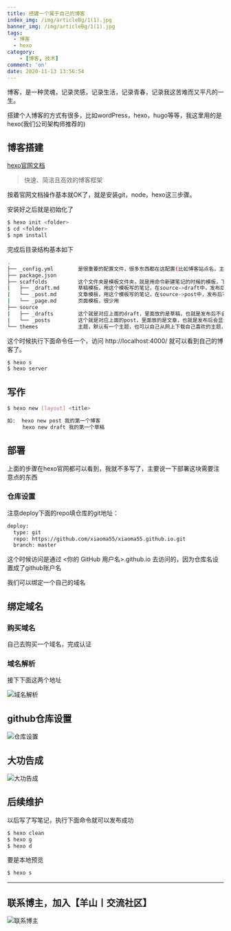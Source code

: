 ```yaml
---
title: 搭建一个属于自己的博客
index_img: /img/articleBg/1(1).jpg
banner_img: /img/articleBg/1(1).jpg
tags:
  - 博客
  - hexo
category:
    - [博客, 技术] 
comment: 'on'
date: 2020-11-13 13:56:54
---
```

博客，是一种灵魂，记录灵感，记录生活，记录青春，记录我这苦难而又平凡的一生。

搭建个人博客的方式有很多，比如wordPress，hexo，hugo等等，我这里用的是hexo(我们公司架构师推荐的)

## 博客搭建

[hexo官网文档](https://hexo.io/zh-cn/docs/index.html)
> 快速、简洁且高效的博客框架

按着官网文档操作基本就OK了，就是安装git，node，hexo这三步骤。

安装好之后就是初始化了

``` bash
$ hexo init <folder>
$ cd <folder>
$ npm install
```
完成后目录结构基本如下

``` bash
.
├── _config.yml        是很重要的配置文件，很多东西都在这配置(比如博客站点名，主题，发布仓库等等)
├── package.json    
├── scaffolds          这个文件夹是模板文件夹，就是用命令新建笔记的时候的模板，下面说怎么用命令新建笔记
|   ├── _draft.md      草稿模板，用这个模板写的笔记，在source->draft中，发布后不会显示
|   └── _post.md       文章模板，用这个模板写的笔记，在source->post中，发布后不会显示
|   └── _page.md       页面模板，很少用
├── source
|   ├── _drafts        这个就是对应上面的draft，里面放的是草稿，也就是发布后不会显示的
|   └── _posts         这个就是对应上面的post，里面放的是文章，也就是发布后会显示的
└── themes             主题，默认有一个主题，也可以自己从网上下载自己喜欢的主题，拷贝刀这里就可以

``` 

这个时候执行下面命令任一个，访问 http://localhost:4000/ 就可以看到自己的博客了。
``` bash
$ hexo s
$ hexo server
```

## 写作
``` bash
$ hexo new [layout] <title>

如:  hexo new post 我的第一个博客
     hexo new draft 我的第一个草稿
```

## 部署

上面的步骤在hexo官网都可以看到，我就不多写了，主要说一下部署这块需要注意点的东西

### 仓库设置
注意deploy下面的repo填仓库的git地址：

``` bash
deploy:
  type: git
  repo: https://github.com/xiaoma55/xiaoma55.github.io.git
  branch: master
```

这个时候访问是通过 <你的 GitHub 用户名>.github.io 去访问的，因为仓库名设置成了github账户名

我们可以绑定一个自己的域名

## 绑定域名

### 购买域名
自己去购买一个域名，完成认证

### 域名解析
接下下面这两个地址

![域名解析](/img/articleContent/jieXiYuMing.png)

## github仓库设置

![仓库设置](/img/articleContent/githubSetting.png)

## 大功告成

![大功告成](/img/articleContent/boKeZhuYeTu.png)


## 后续维护

以后写了写笔记，执行下面命令就可以发布成功
``` bash
$ hexo clean
$ hexo g   
$ hexo d
```
要是本地预览
``` bash
$ hexo s
```
---

## 联系博主，加入【羊山丨交流社区】
![联系博主](/img/icon/wechatFindMe.png)

